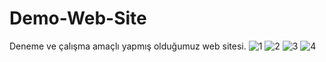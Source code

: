 # Demo-Web-Site
Deneme ve çalışma amaçlı yapmış olduğumuz web sitesi.
![1](https://user-images.githubusercontent.com/71235117/193431489-b3514c02-c156-4066-9d27-5397b8abeb95.png)
![2](https://user-images.githubusercontent.com/71235117/193431441-9ad7d7b7-c980-45d1-b252-7c3db8e8fc38.png)
![3](https://user-images.githubusercontent.com/71235117/193431444-4b4d4169-e0bb-465e-a76e-22855382cc20.png)
![4](https://user-images.githubusercontent.com/71235117/193431445-08532886-e689-4e80-9258-a77716d61f76.png)
